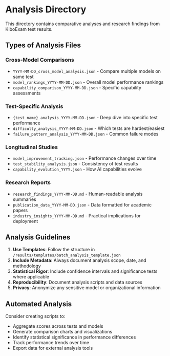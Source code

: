 # Analysis Directory

This directory contains comparative analyses and research findings from KiboExam test results.

## Types of Analysis Files

### Cross-Model Comparisons
- `YYYY-MM-DD_cross_model_analysis.json` - Compare multiple models on same test
- `model_rankings_YYYY-MM-DD.json` - Overall model performance rankings
- `capability_comparison_YYYY-MM-DD.json` - Specific capability assessments

### Test-Specific Analysis
- `{test_name}_analysis_YYYY-MM-DD.json` - Deep dive into specific test performance
- `difficulty_analysis_YYYY-MM-DD.json` - Which tests are hardest/easiest
- `failure_pattern_analysis_YYYY-MM-DD.json` - Common failure modes

### Longitudinal Studies
- `model_improvement_tracking.json` - Performance changes over time
- `test_stability_analysis.json` - Consistency of test results
- `capability_evolution_YYYY.json` - How AI capabilities evolve

### Research Reports
- `research_findings_YYYY-MM-DD.md` - Human-readable analysis summaries
- `publication_data_YYYY-MM-DD.json` - Data formatted for academic papers
- `industry_insights_YYYY-MM-DD.md` - Practical implications for deployment

## Analysis Guidelines

1. **Use Templates**: Follow the structure in `/results/templates/batch_analysis_template.json`
2. **Include Metadata**: Always document analysis scope, date, and methodology
3. **Statistical Rigor**: Include confidence intervals and significance tests where applicable
4. **Reproducibility**: Document analysis scripts and data sources
5. **Privacy**: Anonymize any sensitive model or organizational information

## Automated Analysis

Consider creating scripts to:
- Aggregate scores across tests and models
- Generate comparison charts and visualizations
- Identify statistical significance in performance differences
- Track performance trends over time
- Export data for external analysis tools